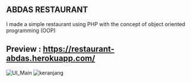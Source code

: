 ABDAS RESTAURANT
-----------------------------------------------------
I made a simple restaurant using PHP with the concept of object oriented programming (OOP)
## Preview : https://restaurant-abdas.herokuapp.com/


![UI_Main](https://user-images.githubusercontent.com/87264553/146290079-01efd68f-45d2-41c4-bca5-e0af6d5a1e16.png)
![keranjang](https://user-images.githubusercontent.com/87264553/146290104-fc028528-b8c7-47cf-b429-807fdc8c4454.png)
